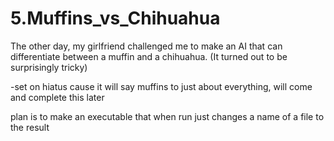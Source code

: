 # 5.Muffins_vs_Chihuahua
The other day, my girlfriend challenged me to make an AI that can differentiate between a muffin and a chihuahua. (It turned out to be surprisingly tricky) 

-set on hiatus cause it will say muffins to just about everything, will come and complete this later

plan is to make an executable that when run just changes a name of a file to the result
